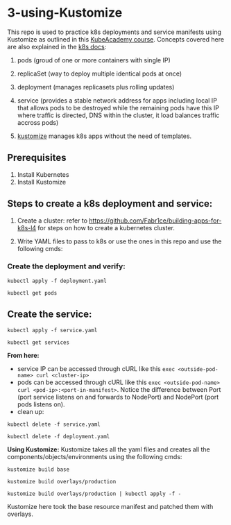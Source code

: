 # 3-using-Kustomize

This repo is used to practice k8s deployments and service manifests using Kustomize as outlined in this [KubeAcademy course](https://kube.academy/courses/building-applications-for-kubernetes/lessons/deploying-your-application). Concepts covered here are also explained in the [k8s docs](https://kubernetes.io/docs/concepts/workloads/):

1. pods (groud of one or more containers with single IP)

2. replicaSet (way to deploy multiple identical pods at once)

3. deployment (manages replicasets plus rolling updates)

4. service (provides a stable network address for apps including local IP that allows pods to be destroyed while the remaining pods have this IP where traffic is directed, DNS within the cluster, it load balances traffic accross pods)

5. [kustomize](https://kustomize.io/) manages k8s apps without the need of templates.

## Prerequisites
1. Install Kubernetes
2. Install Kustomize

## Steps to create a k8s deployment and service:
1. Create a cluster: refer to https://github.com/Fabr1ce/building-apps-for-k8s-l4 for steps on how to create a kubernetes cluster.

2. Write YAML files to pass to k8s or use the ones in this repo and use the following cmds:

### Create the deployment and verify:

`kubectl apply -f deployment.yaml`

`kubectl get pods`


## Create the service:

`kubectl apply -f service.yaml`

`kubectl get services`


**From here:**
- service IP can be accessed through cURL like this `exec <outside-pod-name> curl <cluster-ip>`
- pods can be accessed through cURL like this `exec <outside-pod-name> curl <pod-ip>:<port-in-manifest>`. Notice the difference between Port (port service listens on and forwards to NodePort) and NodePort (port pods listens on).
- clean up:

`kubectl delete -f service.yaml`

`kubectl delete -f deployment.yaml`

**Using Kustomize:**
Kustomize takes all the yaml files and creates all the components/objects/environments using the following cmds:

`kustomize build base`

`kustomize build overlays/production`

`kustomize build overlays/production | kubectl apply -f -`

Kustomize here took the base resource manifest and patched them with overlays.
